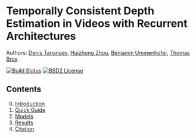 # Temporally Consistent Depth Estimation in Videos with Recurrent Architectures


Authors: [Denis Tananaev](http://denis.tananaev.eu/), [Huizhong Zhou](https://lmb.informatik.uni-freiburg.de/people/zhouh/), [Benjamin Ummenhofer](https://lmb.informatik.uni-freiburg.de/people/ummenhof/), [Thomas Brox](https://lmb.informatik.uni-freiburg.de/people/brox/).

[![Build Status](https://travis-ci.org/Dtananaev/localization.svg?branch=master)](https://travis-ci.org/Dtananaev/localization)
[![BSD2 License](http://img.shields.io/badge/license-BSD2-brightgreen.svg)](https://github.com/Dtananaev/localization/blob/master/LICENSE.md) 

## Contents
0. [Introduction](#introduction)
0. [Quick Guide](#quick-guide)
0. [Models](#models)
0. [Results](#results)
0. [Citation](#citation)



